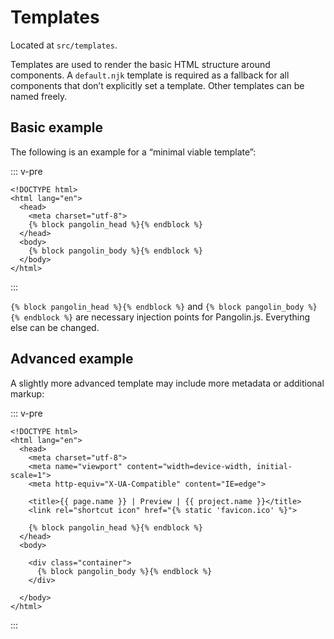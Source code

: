 # Templates

Located at `src/templates`.

Templates are used to render the basic HTML structure around components. A `default.njk` template is required as a fallback for all components that don’t explicitly set a template. Other templates can be named freely.

## Basic example

The following is an example for a “minimal viable template”:

::: v-pre
```django
<!DOCTYPE html>
<html lang="en">
  <head>
    <meta charset="utf-8">
    {% block pangolin_head %}{% endblock %}
  </head>
  <body>
    {% block pangolin_body %}{% endblock %}
  </body>
</html>
```
:::

`{% block pangolin_head %}{% endblock %}` and `{% block pangolin_body %}{% endblock %}` are necessary injection points for Pangolin.js. Everything else can be changed.

## Advanced example

A slightly more advanced template may include more metadata or additional markup:

::: v-pre
```django
<!DOCTYPE html>
<html lang="en">
  <head>
    <meta charset="utf-8">
    <meta name="viewport" content="width=device-width, initial-scale=1">
    <meta http-equiv="X-UA-Compatible" content="IE=edge">

    <title>{{ page.name }} | Preview | {{ project.name }}</title>
    <link rel="shortcut icon" href="{% static 'favicon.ico' %}">

    {% block pangolin_head %}{% endblock %}
  </head>
  <body>

    <div class="container">
      {% block pangolin_body %}{% endblock %}
    </div>

  </body>
</html>
```
:::
